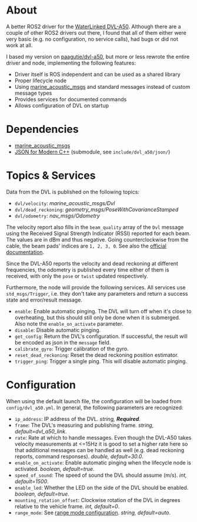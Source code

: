 # About
A better ROS2 driver for the [WaterLinked DVL-A50](https://store.waterlinked.com/product/dvl-a50/). Although there are a couple of other ROS2 drivers out there, I found that all of them either were very basic (e.g. no configuration, no service calls), had bugs or did not work at all. 

I based my version on [paagutie/dvl-a50](https://github.com/paagutie/dvl-a50), but more or less rewrote the entire driver and node, implementing the following features:

- Driver itself is ROS independent and can be used as a shared library
- Proper lifecycle node
- Using [marine_acoustic_msgs](https://github.com/apl-ocean-engineering/marine_msgs/tree/ros2/marine_acoustic_msgs) and standard messages instead of custom message types
- Provides services for documented commands
- Allows configuration of DVL on startup


# Dependencies
- [marine_acoustic_msgs](https://github.com/apl-ocean-engineering/marine_msgs/tree/ros2/marine_acoustic_msgs)
- [JSON for Modern C++](https://github.com/nlohmann/json) (submodule, see `include/dvl_a50/json/`)


# Topics & Services
Data from the DVL is published on the following topics:
- `dvl/velocity`: _marine_acoustic_msgs/Dvl_
- `dvl/dead_reckoning`: _geometry_msgs/PoseWithCovarianceStamped_
- `dvl/odometry`: _nav_msgs/Odometry_

The velocity report also fills in the `beam_quality` array of the `Dvl` message using the Received Signal Strength Indicator (RSSI) reported for each beam. The values are in dBm and thus negative. Going counterclockwise from the cable, the beam pads' indices are `1, 2, 3, 0`. See also the [official documentation](https://waterlinked.github.io/dvl/dvl-a50/).

Since the DVL-A50 reports the velocity and dead reckoning at different frequencies, the odometry is published every time either of them is received, with only the `pose` or `twist` updated respectively.

Furthermore, the node will provide the following services. All services use `std_msgs/Trigger`, i.e. they don't take any parameters and return a success state and error/result message.
- `enable`: Enable automatic pinging. The DVL will turn off when it's close to overheating, but this should still only be done when it is submerged. Also note the `enable_on_activate` parameter.
- `disable`: Disable automatic pinging.
- `get_config`: Return the DVL's configuration. If successful, the result will be encoded as json in the `message` field.
- `calibrate_gyro`: Trigger calibration of the gyro.
- `reset_dead_reckoning`: Reset the dead reckoning position estimator.
- `trigger_ping`: Trigger a single ping. This will disable automatic pinging.


# Configuration
When using the default launch file, the configuration will be loaded from `config/dvl_a50.yml`. In general, the following parameters are recognized:
- `ip_address`: IP address of the DVL. *string, **Required***.
- `frame`: The DVL's measuring and publishing frame. *string, default=dvl_a50_link*.
- `rate`: Rate at which to handle messages. Even though the DVL-A50 takes velocity measurements at <=15Hz it is good to set a higher rate here so that additional messages can be handled as well (e.g. dead reckoning reports, command responses). *double, default=30.0*.
- `enable_on_activate`: Enable automatic pinging when the lifecycle node is activated. *boolean, default=true*.
- `speed_of_sound`: The speed of sound the DVL should assume (m/s). *int, default=1500*.
- `enable_led`: Whether the LED on the side of the DVL should be enabled. *boolean, default=true*.
- `mounting_rotation_offset`: Clockwise rotation of the DVL in degrees relative to the vehicle frame. *int, default=0*.
- `range_mode`: See [range mode configuration](https://waterlinked.github.io/dvl/dvl-protocol/#range-mode-configuration). *string, default=auto*.
